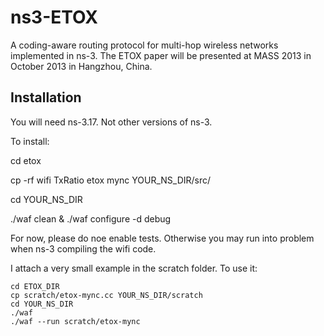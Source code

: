 ns3-ETOX
========

A coding-aware routing protocol for multi-hop wireless networks implemented in ns-3. The ETOX paper will be presented at MASS 2013 in October 2013 in Hangzhou, China.

Installation
------------

You will need ns-3.17. Not other versions of ns-3.

To install:

cd etox

cp -rf wifi TxRatio etox mync YOUR_NS_DIR/src/ 

cd YOUR_NS_DIR

./waf clean & ./waf configure -d debug

For now, please do noe enable tests. Otherwise you may run into problem when ns-3 compiling the wifi code.

I attach a very small example in the scratch folder. To use it:

	cd ETOX_DIR
	cp scratch/etox-mync.cc YOUR_NS_DIR/scratch
	cd YOUR_NS_DIR
	./waf
	./waf --run scratch/etox-mync
